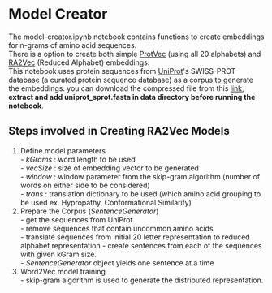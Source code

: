 # Model Creator
The model-creator.ipynb notebook contains functions to create embeddings for n-grams of amino acid sequences.  
There is a option to create both simple [ProtVec](https://journals.plos.org/plosone/article?id=10.1371/journal.pone.0141287) 
  (using all 20 alphabets) and [RA2Vec](https://dl.acm.org/doi/10.1145/3388440.3414925) (Reduced Alphabet) embeddings.  
This notebook uses protein sequences from [UniProt](https://www.uniprot.org/)'s SWISS-PROT database (a curated protein sequence database) as a corpus to generate the embeddings.
  you can download the compressed file from this [link](https://ftp.uniprot.org/pub/databases/uniprot/current_release/knowledgebase/complete/uniprot_sprot.fasta.gz), 
  **extract and add uniprot_sprot.fasta in data directory before running the notebook**.   
  
  ## Steps involved in Creating RA2Vec Models
  1. Define model parameters  
    - *kGrams* : word length to be used  
    - *vecSize* : size of embedding vector to be generated  
    - *window* : window parameter from the skip-gram algorithm (number of words on either side to be considered)   
    - *trans* : translation dictionary to be used (which amino acid grouping to be used ex. Hypropathy, Conformational Similarity)  
  2. Prepare the Corpus (*SentenceGenerator*)  
    - get the sequences from UniProt  
    - remove sequences that contain uncommon amino acids  
    - translate sequences from initial 20 letter representation to reduced alphabet representation 
    - create sentences from each of the sequences with given kGram size.  
    - *SentenceGenerator* object yields one sentence at a time  
  3. Word2Vec model training  
    - skip-gram algorithm is used to generate the distributed representation.  
